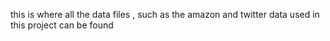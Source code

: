 this is where all the data files , such as the amazon and twitter data used in this project can be found
